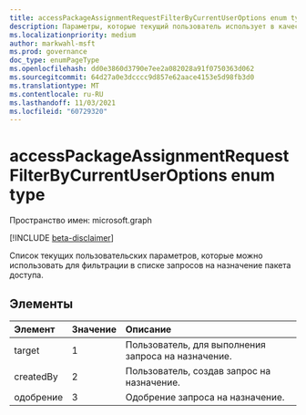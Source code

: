 ```yaml
---
title: accessPackageAssignmentRequestFilterByCurrentUserOptions enum type
description: Параметры, которые текущий пользователь использует в качестве фильтра в списке запросов на назначение пакета доступа.
ms.localizationpriority: medium
author: markwahl-msft
ms.prod: governance
doc_type: enumPageType
ms.openlocfilehash: dd0e3860d3790e7ee2a082028a91f0750363d062
ms.sourcegitcommit: 64d27a0e3dcccc9d857e62aace4153e5d98fb3d0
ms.translationtype: MT
ms.contentlocale: ru-RU
ms.lasthandoff: 11/03/2021
ms.locfileid: "60729320"
---
```

# <a name="accesspackageassignmentrequestfilterbycurrentuseroptions-enum-type"></a>accessPackageAssignmentRequestFilterByCurrentUserOptions enum type

Пространство имен: microsoft.graph

[!INCLUDE [beta-disclaimer](../../includes/beta-disclaimer.md)]

Список текущих пользовательских параметров, которые можно использовать для фильтрации в списке запросов на назначение пакета доступа.

## <a name="members"></a>Элементы
|Элемент|Значение|Описание|
|:---|:---|:---|
|target|1|Пользователь, для выполнения запроса на назначение.|
|createdBy|2|Пользователь, создав запрос на назначение.|
|одобрение|3|Одобрение запроса на назначение.|
